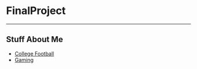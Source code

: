 # FinalProject

---
## Stuff About Me
- [College Football](https://noahkirsch20.github.io/College-Football/)
- [Gaming](https://noahkirsch20.github.io/Gaming/)
